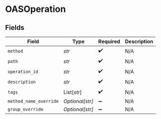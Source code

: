 # OASOperation


## Fields

| Field                  | Type                   | Required               | Description            |
| ---------------------- | ---------------------- | ---------------------- | ---------------------- |
| `method`               | *str*                  | :heavy_check_mark:     | N/A                    |
| `path`                 | *str*                  | :heavy_check_mark:     | N/A                    |
| `operation_id`         | *str*                  | :heavy_check_mark:     | N/A                    |
| `description`          | *str*                  | :heavy_check_mark:     | N/A                    |
| `tags`                 | List[*str*]            | :heavy_check_mark:     | N/A                    |
| `method_name_override` | *Optional[str]*        | :heavy_minus_sign:     | N/A                    |
| `group_override`       | *Optional[str]*        | :heavy_minus_sign:     | N/A                    |